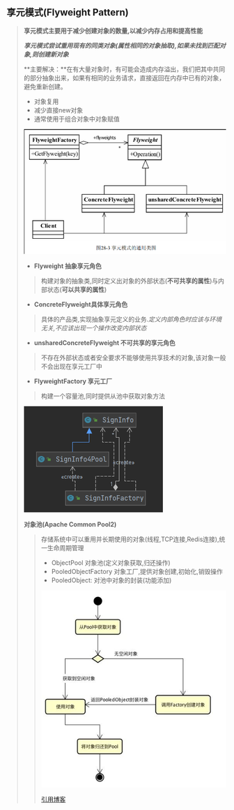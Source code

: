## 享元模式(Flyweight Pattern)

> **享元模式主要用于减少创建对象的数量,以减少内存占用和提高性能**
>
> **_享元模式尝试重用现有的同类对象(属性相同的对象抽取),如果未找到匹配对象,则创建新对象_**
>
> **主要解决：**在有大量对象时，有可能会造成内存溢出，我们把其中共同的部分抽象出来，如果有相同的业务请求，直接返回在内存中已有的对象，避免重新创建。
>
> - 对象复用
> - 减少直接new对象
> - 通常使用于组合对象中对象赋值
>
> ![image-20211102142514977](image-20211102142514977.png)
>
> - **Flyweight 抽象享元角色**
>
> > 构建对象的抽象类,同时定义出对象的外部状态(**不可共享的属性**)与内部状态(**可以共享的属性**)
>
> - **ConcreteFlyweight具体享元角色**
>
> > 具体的产品类,实现抽象享元定义的业务.*定义内部角色时应该与环境无关,不应该出现一个操作改变内部状态*
>
> - **unsharedConcreteFlyweight 不可共享的享元角色**
>
> > 不存在外部状态或者安全要求不能够使用共享技术的对象,该对象一般不会出现在享元工厂中
>
> - **FlyweightFactory 享元工厂**
>
> > 构建一个容量池,同时提供从池中获取对象方法
>
> ![image-20211102144239319](image-20211102144239319.png) 
>
> **对象池(Apache Common Pool2)**
>
> > 存储系统中可以重用并长期使用的对象(线程,TCP连接,Redis连接),统一生命周期管理
> >
> > - ObjectPool 对象池(定义对象获取,归还操作)
> > - PooledObjectFactory 对象工厂,提供对象创建,初始化,销毁操作
> > - PooledObject: 对池中对象的封装(功能添加)
> >
> > ![image-20211122145718892](image-20211122145718892.png) 
> >
> > [引用博客](https://blog.csdn.net/weixin_42868638/article/details/87070582)



